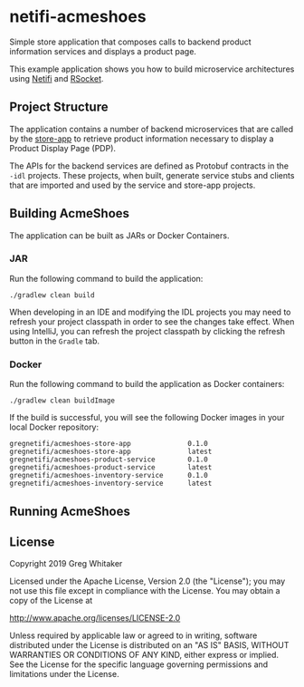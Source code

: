 # netifi-acmeshoes
Simple store application that composes calls to backend product information services and displays a product page.

This example application shows you how to build microservice architectures using [Netifi](https://www.netifi.com) and [RSocket](http://rsocket.io).

## Project Structure
The application contains a number of backend microservices that are called by the [store-app](store-app) to retrieve product information necessary to display a Product Display Page (PDP).

The APIs for the backend services are defined as Protobuf contracts in the `-idl` projects. These projects, when built, generate service stubs and clients that are imported and used by
the service and store-app projects.

## Building AcmeShoes
The application can be built as JARs or Docker Containers.

### JAR
Run the following command to build the application:

    ./gradlew clean build
    
When developing in an IDE and modifying the IDL projects you may need to refresh your project classpath in order to see the changes take effect. When using IntelliJ, you can refresh the
project classpath by clicking the refresh button in the `Gradle` tab.

### Docker
Run the following command to build the application as Docker containers:

    ./gradlew clean buildImage
    
If the build is successful, you will see the following Docker images in your local Docker repository:

    gregnetifi/acmeshoes-store-app              0.1.0
    gregnetifi/acmeshoes-store-app              latest
    gregnetifi/acmeshoes-product-service        0.1.0 
    gregnetifi/acmeshoes-product-service        latest
    gregnetifi/acmeshoes-inventory-service      0.1.0
    gregnetifi/acmeshoes-inventory-service      latest
    
## Running AcmeShoes

## License
Copyright 2019 Greg Whitaker

Licensed under the Apache License, Version 2.0 (the "License");
you may not use this file except in compliance with the License.
You may obtain a copy of the License at

   http://www.apache.org/licenses/LICENSE-2.0

Unless required by applicable law or agreed to in writing, software
distributed under the License is distributed on an "AS IS" BASIS,
WITHOUT WARRANTIES OR CONDITIONS OF ANY KIND, either express or implied.
See the License for the specific language governing permissions and
limitations under the License.